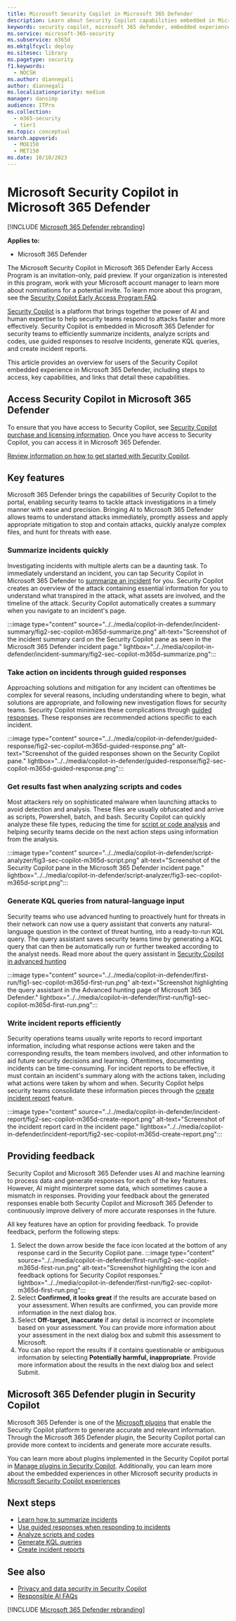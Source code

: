 ```yaml
---
title: Microsoft Security Copilot in Microsoft 365 Defender
description: Learn about Security Copilot capabilities embedded in Microsoft 365 Defender.
keywords: security copilot, microsoft 365 defender, embedded experience, incident summary, script analyzer, script analysis, query assistant, m365, incident report, guided response, incident response automated, automatic incident response, summarize incidents, summarize incident report, plugins, Microsoft plugins
ms.service: microsoft-365-security
ms.subservice: m365d
ms.mktglfcycl: deploy
ms.sitesec: library
ms.pagetype: security
f1.keywords:
  - NOCSH
ms.author: diannegali
author: diannegali
ms.localizationpriority: medium
manager: dansimp
audience: ITPro
ms.collection: 
  - m365-security
  - tier1
ms.topic: conceptual
search.appverid:
  - MOE150
  - MET150
ms.date: 10/10/2023
---
```


# Microsoft Security Copilot in Microsoft 365 Defender

[!INCLUDE [Microsoft 365 Defender rebranding](../includes/microsoft-defender.md)]

**Applies to:**

- Microsoft 365 Defender

The Microsoft Security Copilot in Microsoft 365 Defender Early Access Program is an invitation-only, paid preview. If your organization is interested in this program, work with your Microsoft account manager to learn more about nominations for a potential invite. To learn more about this program, see the [Security Copilot Early Access Program FAQ](/security-copilot/faq-security-copilot.md).

[Security Copilot](/security-copilot/microsoft-security-copilot.md) is a platform that brings together the power of AI and human expertise to help security teams respond to attacks faster and more effectively. Security Copilot is embedded in Microsoft 365 Defender for security teams to efficiently summarize incidents, analyze scripts and codes, use guided responses to resolve incidents, generate KQL queries, and create incident reports.

This article provides an overview for users of the Security Copilot embedded experience in Microsoft 365 Defender, including steps to access, key capabilities, and links that detail these capabilities.

## Access Security Copilot in Microsoft 365 Defender

To ensure that you have access to Security Copilot, see [Security Copilot purchase and licensing information](/security-copilot/faq-security-copilot.md). Once you have access to Security Copilot, you can access it in Microsoft 365 Defender.

[Review information on how to get started with Security Copilot](/security-copilot/get-started-security-copilot.md).

## Key features

Microsoft 365 Defender brings the capabilities of Security Copilot to the portal, enabling security teams to tackle attack investigations in a timely manner with ease and precision. Bringing AI to Microsoft 365 Defender allows teams to understand attacks immediately, promptly assess and apply appropriate mitigation to stop and contain attacks, quickly analyze complex files, and hunt for threats with ease.

### Summarize incidents quickly

Investigating incidents with multiple alerts can be a daunting task. To immediately understand an incident, you can tap Security Copilot in Microsoft 365 Defender to [summarize an incident](security-copilot-m365d-incident-summary.md) for you. Security Copilot creates an overview of the attack containing essential information for you to understand what transpired in the attack, what assets are involved, and the timeline of the attack. Security Copilot automatically creates a summary when you navigate to an incident's page.

:::image type="content" source="../../media/copilot-in-defender/incident-summary/fig2-sec-copilot-m365d-summarize.png" alt-text="Screenshot of the incident summary card on the Security Copilot pane as seen in the Microsoft 365 Defender incident page." lightbox="../../media/copilot-in-defender/incident-summary/fig2-sec-copilot-m365d-summarize.png":::
### Take action on incidents through guided responses

Approaching solutions and mitigation for any incident can oftentimes be complex for several reasons, including understanding where to begin, what solutions are appropriate, and following new investigation flows for security teams. Security Copilot minimizes these complications through [guided responses](security-copilot-m365d-guided-response.md). These responses are recommended actions specific to each incident.

:::image type="content" source="../../media/copilot-in-defender/guided-response/fig2-sec-copilot-m365d-guided-response.png" alt-text="Screenshot of the guided responses shown on the Security Copilot pane." lightbox="../../media/copilot-in-defender/guided-response/fig2-sec-copilot-m365d-guided-response.png":::

### Get results fast when analyzing scripts and codes

Most attackers rely on sophisticated malware when launching attacks to avoid detection and analysis. These files are usually obfuscated and arrive as scripts, Powershell, batch, and bash. Security Copilot can quickly analyze these file types, reducing the time for [script or code analysis](security-copilot-m365d-script-analysis.md) and helping security teams decide on the next action steps using information from the analysis.

:::image type="content" source="../../media/copilot-in-defender/script-analyzer/fig3-sec-copilot-m365d-script.png" alt-text="Screenshot of the Security Copilot pane in the Microsoft 365 Defender incident page." lightbox="../../media/copilot-in-defender/script-analyzer/fig3-sec-copilot-m365d-script.png":::

### Generate KQL queries from natural-language input

Security teams who use advanced hunting to proactively hunt for threats in their network can now use a query assistant that converts any natural-language question in the context of threat hunting, into a ready-to-run KQL query. The query assistant saves security teams time by generating a KQL query that can then be automatically run or further tweaked according to the analyst needs. Read more about the query assistant in [Security Copilot in advanced hunting](advanced-hunting-security-copilot.md)

:::image type="content" source="../../media/copilot-in-defender/first-run/fig1-sec-copilot-m365d-first-run.png" alt-text="Screenshot highlighting the query assistant in the Advanced hunting page of Microsoft 365 Defender." lightbox="../../media/copilot-in-defender/first-run/fig1-sec-copilot-m365d-first-run.png":::

### Write incident reports efficiently

Security operations teams usually write reports to record important information, including what response actions were taken and the corresponding results, the team members involved, and other information to aid future security decisions and learning. Oftentimes, documenting incidents can be time-consuming. For incident reports to be effective, it must contain an incident's summary along with the actions taken, including what actions were taken by whom and when. Security Copilot helps security teams consolidate these information pieces through the [create incident report](security-copilot-m365d-create-incident-report.md) feature.

:::image type="content" source="../../media/copilot-in-defender/incident-report/fig2-sec-copilot-m365d-create-report.png" alt-text="Screenshot of the incident report card in the incident page." lightbox="../../media/copilot-in-defender/incident-report/fig2-sec-copilot-m365d-create-report.png":::

## Providing feedback

Security Copilot and Microsoft 365 Defender uses AI and machine learning to process data and generate responses for each of the key features. However, AI might misinterpret some data, which sometimes cause a mismatch in responses. Providing your feedback about the generated responses enable both Security Copilot and Microsoft 365 Defender to continuously improve delivery of more accurate responses in the future.

All key features have an option for providing feedback. To provide feedback, perform the following steps:

1. Select the down arrow beside the face icon located at the bottom of any response card in the Security Copilot pane.
:::image type="content" source="../../media/copilot-in-defender/first-run/fig2-sec-copilot-m365d-first-run.png" alt-text="Screenshot highlighting the icon and feedback options for Security Copilot responses." lightbox="../../media/copilot-in-defender/first-run/fig2-sec-copilot-m365d-first-run.png":::
2. Select **Confirmed, it looks great** if the results are accurate based on your assessment. When results are confirmed, you can provide more information in the next dialog box.
3. Select **Off-target, inaccurate** if any detail is incorrect or incomplete based on your assessment. You can provide more information about your assessment in the next dialog box and submit this assessment to Microsoft.
4. You can also report the results if it contains questionable or ambiguous information by selecting **Potentially harmful, inappropriate**. Provide more information about the results in the next dialog box and select Submit.

## Microsoft 365 Defender plugin in Security Copilot

Microsoft 365 Defender is one of the [Microsoft plugins](/security-copilot/manage-plugins.md#microsoft-plugins) that enable the Security Copilot platform to generate accurate and relevant information. Through the Microsoft 365 Defender plugin, the Security Copilot portal can provide more context to incidents and generate more accurate results.

You can learn more about plugins implemented in the Security Copilot portal in [Manage plugins in Security Copilot](/security-copilot/manage-plugins.md). Additionally, you can learn more about the embedded experiences in other Microsoft security products in [Microsoft Security Copilot experiences](/security-copilot/experiences-security-copilot.md)

## Next steps

- [Learn how to summarize incidents](security-copilot-m365d-incident-summary.md)
- [Use guided responses when responding to incidents](security-copilot-m365d-guided-response.md)
- [Analyze scripts and codes](security-copilot-m365d-script-analysis.md)
- [Generate KQL queries](advanced-hunting-security-copilot.md)
- [Create incident reports](security-copilot-m365d-create-incident-report.md)

## See also

- [Privacy and data security in Security Copilot](/security-copilot/privacy-data-security.md)
- [Responsible AI FAQs](/security-copilot/responsible-ai-overview-security-copilot.md)

[!INCLUDE [Microsoft 365 Defender rebranding](../../includes/defender-m3d-techcommunity.md)]
